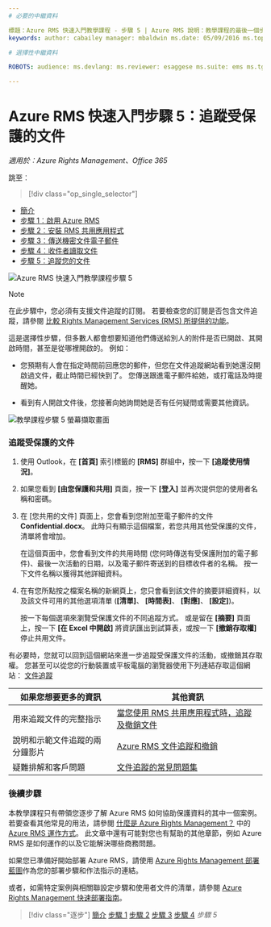 ```yaml
---
# 必要的中繼資料

標題：Azure RMS 快速入門教學課程 - 步驟 5 | Azure RMS 說明：教學課程的最後一個步驟，可為組織快速試用 Microsoft Azure Rights Management，只有 5 個步驟，花費時間不超過 15 分鐘。
keywords: author: cabailey manager: mbaldwin ms.date: 05/09/2016 ms.topic: get-started-article ms.prod: azure ms.service: rights-management ms.technology: techgroup-identity ms.assetid: aa06826d-c227-449b-93ea-6ce394608997

# 選擇性中繼資料

ROBOTS: audience: ms.devlang: ms.reviewer: esaggese ms.suite: ems ms.tgt_pltfrm: ms.technology: ms.custom:

---
```



# Azure RMS 快速入門步驟 5：追蹤受保護的文件

*適用於︰Azure Rights Management、Office 365*


跳至︰ 
> [!div class="op_single_selector"]
- [簡介](quick-start-tutorial.md)
- [步驟 1︰啟用 Azure RMS](tutorial-step1.md)
- [步驟 2︰安裝 RMS 共用應用程式](tutorial-step2.md)
- [步驟 3︰傳送機密文件電子郵件](tutorial-step3.md)
- [步驟 4︰收件者讀取文件](tutorial-step4.md)
- [步驟 5︰追蹤您的文件](tutorial-step5.md)

![Azure RMS 快速入門教學課程步驟 5](../media/AzRMS_QuickStartSteps5.PNG)

> [!NOTE]
> 在此步驟中，您必須有支援文件追蹤的訂閱。 若要檢查您的訂閱是否包含文件追蹤，請參閱 [比較 Rights Management Services (RMS) 所提供的功能](https://technet.microsoft.com/dn858608.aspx)。

這是選擇性步驟，但多數人都會想要知道他們傳送給別人的附件是否已開啟、其開啟時間，甚至是從哪裡開啟的。 例如：

-   您預期有人會在指定時間前回應您的郵件，但您在文件追蹤網站看到她還沒開啟過文件，截止時間已經快到了。 您傳送跟進電子郵件給她，或打電話及時提醒她。

-   看到有人開啟文件後，您接著向她詢問她是否有任何疑問或需要其他資訊。

![教學課程步驟 5 螢幕擷取畫面](../media/AzRMS_Tutorial_5_Screenshots.png)

### 追蹤受保護的文件

1.  使用 Outlook，在 **[首頁]** 索引標籤的 **[RMS]** 群組中，按一下 **[追蹤使用情況]**。

2.  如果您看到 **[由您保護和共用]** 頁面，按一下 **[登入]** 並再次提供您的使用者名稱和密碼。

3.  在 [您共用的文件] 頁面上，您會看到您附加至電子郵件的文件 **Confidential.docx**。 此時只有顯示這個檔案，若您共用其他受保護的文件，清單將會增加。

    在這個頁面中，您會看到文件的共用時間 (您何時傳送有受保護附加的電子郵件)、最後一次活動的日期，以及電子郵件寄送到的目標收件者的名稱。 按一下文件名稱以獲得其他詳細資料。

4.  在有您所點按之檔案名稱的新網頁上，您只會看到該文件的摘要詳細資料，以及該文件可用的其他選項清單 (**[清單]**、 **[時間表]**、 **[對應]**、 **[設定]**)。

    按一下每個選項來瀏覽受保護文件的不同追蹤方式。 或是留在 **[摘要]** 頁面上，按一下 **[在 Excel 中開啟]** 將資訊匯出到試算表，或按一下 **[撤銷存取權]** 停止共用文件。

有必要時，您就可以回到這個網站來進一步追蹤受保護文件的活動，或撤銷其存取權。 您甚至可以從您的行動裝置或平板電腦的瀏覽器使用下列連結存取這個網站： [文件追蹤](http://go.microsoft.com/fwlink/?LinkId=529562)

|如果您想要更多的資訊|其他資訊|
|--------------------------------|--------------------------|
|用來追蹤文件的完整指示|[當您使用 RMS 共用應用程式時，追蹤及撤銷文件](../rms-client/sharing-app-track-revoke.md)|
|說明和示範文件追蹤的兩分鐘影片|[Azure RMS 文件追蹤和撤銷](http://channel9.msdn.com/Series/Information-Protection/Azure-RMS-Document-Tracking-and-Revocation)|
|疑難排解和客戶問題|[文件追蹤的常見問題集](https://technet.microsoft.com/dn947488)|

### 後續步驟
本教學課程只有帶領您逐步了解 Azure RMS 如何協助保護資料的其中一個案例。 若要查看其他常見的用法，請參閱 [什麼是 Azure Rights Management？](../understand-explore/what-is-azure-rms.md) 中的 [Azure RMS 運作方式](../understand-explore/what-admins-users-see.md)。 此文章中還有可能對您也有幫助的其他章節，例如 Azure RMS 是如何運作的以及它能解決哪些商務問題。

如果您已準備好開始部署 Azure RMS，請使用 [Azure Rights Management 部署藍圖](../plan-design/deployment-roadmap.md)作為您的部署步驟和作法指示的連結。

或者，如需特定案例與相關聯設定步驟和使用者文件的清單，請參閱 [Azure Rights Management 快速部署指南](../get-started/rapid-deployment-guide.md)。

>[!div class="逐步"] [簡介](quick-start-tutorial.md)
[步驟 1](tutorial-step1.md)
[步驟 2](tutorial-step2.md)
[步驟 3](tutorial-step3.md)
[步驟 4](tutorial-step4.md)
*步驟 5*


<!--HONumber=May16_HO2-->


